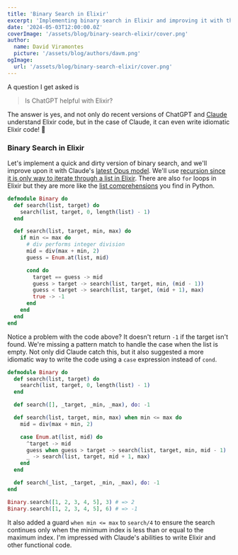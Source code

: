 ```yaml
---
title: 'Binary Search in Elixir'
excerpt: 'Implementing binary search in Elixir and improving it with the help of Claude.'
date: '2024-05-03T12:00:00.0Z'
coverImage: '/assets/blog/binary-search-elixir/cover.png'
author:
  name: David Viramontes
  picture: '/assets/blog/authors/davm.png'
ogImage:
  url: '/assets/blog/binary-search-elixir/cover.png'
---
```


A question I get asked is

> Is ChatGPT helpful with Elixir?

The answer is yes, and not only do recent versions of ChatGPT and [Claude](https://claude.ai/) understand Elixir code, but in the case of Claude, it can even write idiomatic Elixir code! 🤯

### Binary Search in Elixir


Let's implement a quick and dirty version of binary search, and we'll improve upon it with Claude's [latest Opus model](https://www.anthropic.com/news/claude-3-family).
We'll use [recursion since it is only way to iterate through a list in Elixir](https://hexdocs.pm/elixir/recursion.html). There are also `for` loops in Elixir but they are more like the [list comprehensions](https://hashrocket.com/blog/posts/elixir-for-loops-go-beyond-comprehension) you find in Python.

```elixir
defmodule Binary do
  def search(list, target) do
    search(list, target, 0, length(list) - 1)
  end

  def search(list, target, min, max) do
    if min <= max do
      # div performs integer division
      mid = div(max + min, 2)
      guess = Enum.at(list, mid)

      cond do
        target == guess -> mid
        guess > target -> search(list, target, min, (mid - 1))
        guess < target -> search(list, target, (mid + 1), max)
        true -> -1
      end
    end
  end
end
```

Notice a problem with the code above? It doesn't return `-1` if the target isn't found. We're missing a pattern match to handle the case when the list is empty. Not only did Claude catch this, but it also suggested a more idiomatic way to write the code using a `case` expression instead of `cond`.

```elixir
defmodule Binary do
  def search(list, target) do
    search(list, target, 0, length(list) - 1)
  end

  def search([], _target, _min, _max), do: -1

  def search(list, target, min, max) when min <= max do
    mid = div(max + min, 2)

    case Enum.at(list, mid) do
      ^target -> mid
      guess when guess > target -> search(list, target, min, mid - 1)
      _ -> search(list, target, mid + 1, max)
    end
  end

  def search(_list, _target, _min, _max), do: -1
end

Binary.search([1, 2, 3, 4, 5], 3) # => 2
Binary.search([1, 2, 3, 4, 5], 6) # => -1
```

It also added a guard `when min <= max` to `search/4` to ensure the search continues only when the minimum index is less than or equal to the maximum index. I'm impressed with Claude's abilities to write Elixir and other functional code. 
